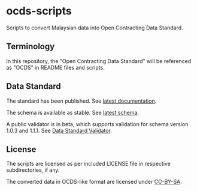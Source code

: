 # ocds-scripts

Scripts to convert Malaysian data into Open Contracting Data Standard.

## Terminology

In this repository, the "Open Contracting Data Standard" will be
referenced as "OCDS" in README files and scripts.

## Data Standard

The standard has been published. See [latest documentation][1].

The schema is available as stable. See [latest schema][2].

A public validator is in beta, which supports validation for schema
version 1.0.3 and 1.1.1. See [Data Standard Validator][3].

## License

The scripts are licensed as per included LICENSE file in respective
subdirectories, if any.

The converted data in OCDS-like format are licensed under [CC-BY-SA].

  [CC-BY-SA]: LICENSE
  [1]: http://standard.open-contracting.org/latest/en/
  [2]: http://standard.open-contracting.org/latest/en/schema/
  [3]: http://standard.open-contracting.org/validator/
